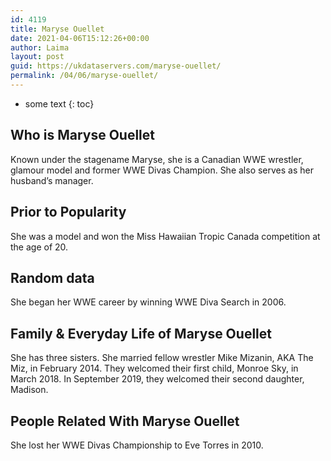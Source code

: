 ```yaml
---
id: 4119
title: Maryse Ouellet
date: 2021-04-06T15:12:26+00:00
author: Laima
layout: post
guid: https://ukdataservers.com/maryse-ouellet/
permalink: /04/06/maryse-ouellet/
---
```


* some text
{: toc}


## Who is Maryse Ouellet
                  
                  
                  
Known under the stagename Maryse, she is a Canadian WWE wrestler, glamour model and former WWE Divas Champion. She also serves as her husband&#8217;s manager.
                  
              
            
              
            
                
                
                
## Prior to Popularity
                  
                  
                  
She was a model and won the Miss Hawaiian Tropic Canada competition at the age of 20.
                  
              
            
              
            
                
                
                
## Random data
                  
                  
                  
She began her WWE career by winning WWE Diva Search in 2006. 
                  
              
            
              
            
                
                
                
## Family & Everyday Life of Maryse Ouellet
                  
                  
                  
She has three sisters. She married fellow wrestler Mike Mizanin, AKA The Miz, in February 2014. They welcomed their first child, Monroe Sky, in March 2018. In September 2019, they welcomed their second daughter, Madison. 
                  
              
            
              
            
                
                
                
## People Related With Maryse Ouellet
                  
                  
                  
She lost her WWE Divas Championship to Eve Torres in 2010.
                  
              
            
              
            
                
              
            
              
              
            
            
              
            
          
          
          